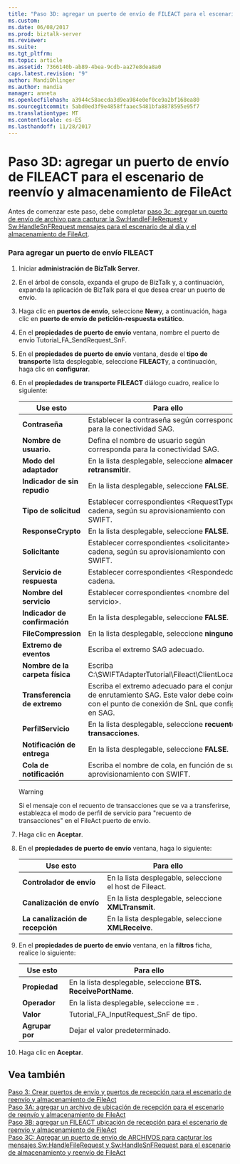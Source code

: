 ```yaml
---
title: "Paso 3D: agregar un puerto de envío de FILEACT para el escenario de reenvío y almacenamiento de FileAct | Documentos de Microsoft"
ms.custom: 
ms.date: 06/08/2017
ms.prod: biztalk-server
ms.reviewer: 
ms.suite: 
ms.tgt_pltfrm: 
ms.topic: article
ms.assetid: 7366140b-ab89-4bea-9cdb-aa27e8dea8a0
caps.latest.revision: "9"
author: MandiOhlinger
ms.author: mandia
manager: anneta
ms.openlocfilehash: a3944c58aecda3d9ea984e0ef0ce9a2bf168ea80
ms.sourcegitcommit: 5abd0ed3f9e4858ffaaec5481bfa8878595e95f7
ms.translationtype: MT
ms.contentlocale: es-ES
ms.lasthandoff: 11/28/2017
---
```

# <a name="step-3d-add-a-fileact-send-port-for-the-fileact-store-and-forward-scenario"></a>Paso 3D: agregar un puerto de envío de FILEACT para el escenario de reenvío y almacenamiento de FileAct
Antes de comenzar este paso, debe completar [paso 3c: agregar un puerto de envío de archivo para capturar la Sw:HandleFileRequest y Sw:HandleSnFRequest mensajes para el escenario de al día y el almacenamiento de FileAct](../../adapters-and-accelerators/fileact-interact/step-3c-add-file-send-port-to-get-sw-handlefilerequest-and-sw-handlesnfrequest.md).  
  
### <a name="to-add-a-fileact-send-port"></a>Para agregar un puerto de envío FILEACT  
  
1.  Iniciar **administración de BizTalk Server**.  
  
2.  En el árbol de consola, expanda el grupo de BizTalk y, a continuación, expanda la aplicación de BizTalk para el que desea crear un puerto de envío.  
  
3.  Haga clic en **puertos de envío**, seleccione **New**y, a continuación, haga clic en **puerto de envío de petición-respuesta estático**.  
  
4.  En el **propiedades de puerto de envío** ventana, nombre el puerto de envío Tutorial_FA_SendRequest_SnF.  
  
5.  En el **propiedades de puerto de envío** ventana, desde el **tipo de transporte** lista desplegable, seleccione **FILEACT**y, a continuación, haga clic en **configurar**.  
  
6.  En el **propiedades de transporte FILEACT** diálogo cuadro, realice lo siguiente:  
  
    |**Use esto**|**Para ello**|  
    |------------------|--------------------|  
    |**Contraseña**|Establecer la contraseña según corresponda para la conectividad SAG.|  
    |**Nombre de usuario.**|Defina el nombre de usuario según corresponda para la conectividad SAG.|  
    |**Modo del adaptador**|En la lista desplegable, seleccione **almacenar y retransmitir**.|  
    |**Indicador de sin repudio**|En la lista desplegable, seleccione **FALSE**.|  
    |**Tipo de solicitud**|Establecer correspondientes \<RequestType\> cadena, según su aprovisionamiento con SWIFT.|  
    |**ResponseCrypto**|En la lista desplegable, seleccione **FALSE**.|  
    |**Solicitante**|Establecer correspondientes \<solicitante\> cadena, según su aprovisionamiento con SWIFT.|  
    |**Servicio de respuesta**|Establecer correspondientes \<Respondedor\> cadena.|  
    |**Nombre del servicio**|Establecer correspondientes \<nombre del servicio\>.|  
    |**Indicador de confirmación**|En la lista desplegable, seleccione **FALSE**.|  
    |**FileCompression**|En la lista desplegable, seleccione **ninguno**.|  
    |**Extremo de eventos**|Escriba el extremo SAG adecuado.|  
    |**Nombre de la carpeta física**|Escriba C:\SWIFTAdapterTutorial\Fileact\ClientLocation.|  
    |**Transferencia de extremo**|Escriba el extremo adecuado para el conjunto de enrutamiento SAG. Este valor debe coincidir con el punto de conexión de SnL que configuró en SAG.|  
    |**PerfilServicio**|En la lista desplegable, seleccione **recuento de transacciones**.|  
    |**Notificación de entrega**|En la lista desplegable, seleccione **FALSE**.|  
    |**Cola de notificación**|Escriba el nombre de cola, en función de su aprovisionamiento con SWIFT.|  
  
    > [!WARNING]
    >  Si el mensaje con el recuento de transacciones que se va a transferirse, establezca el modo de perfil de servicio para "recuento de transacciones" en el FileAct puerto de envío.  
  
7.  Haga clic en **Aceptar**.  
  
8.  En el **propiedades de puerto de envío** ventana, haga lo siguiente:  
  
    |**Use esto**|**Para ello**|  
    |------------------|--------------------|  
    |**Controlador de envío**|En la lista desplegable, seleccione el host de Fileact.|  
    |**Canalización de envío**|En la lista desplegable, seleccione **XMLTransmit**.|  
    |**La canalización de recepción**|En la lista desplegable, seleccione **XMLReceive**.|  
  
9. En el **propiedades de puerto de envío** ventana, en la **filtros** ficha, realice lo siguiente:  
  
    |**Use esto**|**Para ello**|  
    |------------------|--------------------|  
    |**Propiedad**|En la lista desplegable, seleccione **BTS. ReceivePortName**.|  
    |**Operador**|En la lista desplegable, seleccione  **==** .|  
    |**Valor**|Tutorial_FA_InputRequest_SnF de tipo.|  
    |**Agrupar por**|Dejar el valor predeterminado.|  
  
10. Haga clic en **Aceptar**.  
  
## <a name="see-also"></a>Vea también  
 [Paso 3: Crear puertos de envío y puertos de recepción para el escenario de reenvío y almacenamiento de FileAct](../../adapters-and-accelerators/fileact-interact/step-3-create-send-ports-and-receive-ports-for-the-fileact-store-and-forward.md)   
 [Paso 3A: agregar un archivo de ubicación de recepción para el escenario de reenvío y almacenamiento de FileAct](../../adapters-and-accelerators/fileact-interact/step-3a-add-a-file-receive-location-for-the-fileact-store-and-forward-scenario.md)   
 [Paso 3B: agregar un FILEACT ubicación de recepción para el escenario de reenvío y almacenamiento de FileAct](../../adapters-and-accelerators/fileact-interact/step-3b-add-a-fileact-receive-location-for-fileact-store-and-forward-scenario.md)   
 [Paso 3C: Agregar un puerto de envío de ARCHIVOS para capturar los mensajes Sw:HandleFileRequest y Sw:HandleSnFRequest para el escenario de almacenamiento y reenvío de FileAct](../../adapters-and-accelerators/fileact-interact/step-3c-add-file-send-port-to-get-sw-handlefilerequest-and-sw-handlesnfrequest.md)